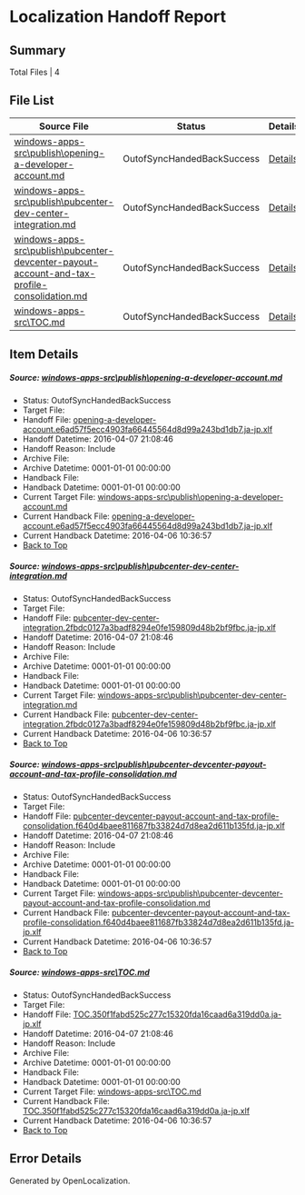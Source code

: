 # <a name='report-top'></a> Localization Handoff Report

## Summary
 Total Files | 4

## File List
 Source File | Status | Details 
 ----------- | ------ | ------- 
 [windows-apps-src\publish\opening-a-developer-account.md](https://github.com/Microsoft/windows-apps/blob/64e96cffef27a41f14c7f31dc79c8430656a8328/windows-apps-src/publish/opening-a-developer-account.md) | OutofSyncHandedBackSuccess | [Details](#6cfa07e5c6adea8bedaf0f9ab56848f439df5b1d3414)
 [windows-apps-src\publish\pubcenter-dev-center-integration.md](https://github.com/Microsoft/windows-apps/blob/64e96cffef27a41f14c7f31dc79c8430656a8328/windows-apps-src/publish/pubcenter-dev-center-integration.md) | OutofSyncHandedBackSuccess | [Details](#0d1790d80d2e3ed97b41f07cbc138758499315653419)
 [windows-apps-src\publish\pubcenter-devcenter-payout-account-and-tax-profile-consolidation.md](https://github.com/Microsoft/windows-apps/blob/64e96cffef27a41f14c7f31dc79c8430656a8328/windows-apps-src/publish/pubcenter-devcenter-payout-account-and-tax-profile-consolidation.md) | OutofSyncHandedBackSuccess | [Details](#47f789cc54c1ff53e91891ec3745769dcf82493e3420)
 [windows-apps-src\TOC.md](https://github.com/Microsoft/windows-apps/blob/64e96cffef27a41f14c7f31dc79c8430656a8328/windows-apps-src/TOC.md) | OutofSyncHandedBackSuccess | [Details](#0db23c440d5f5d73731979ae38fb3aefbe49ded83632)

## Item Details
##### <a name='6cfa07e5c6adea8bedaf0f9ab56848f439df5b1d3414'></a> Source: [windows-apps-src\publish\opening-a-developer-account.md](https://github.com/Microsoft/windows-apps/blob/64e96cffef27a41f14c7f31dc79c8430656a8328/windows-apps-src/publish/opening-a-developer-account.md)
* Status: OutofSyncHandedBackSuccess
* Target File: 
* Handoff File: [opening-a-developer-account.e6ad57f5ecc4903fa66445564d8d99a243bd1db7.ja-jp.xlf](https://github.com/Microsoft/WDG.handoff/blob/7ddd4ea67e304df906d048208c748f413ff8042f/ol-handoff/Microsoft/windows-apps.ja-jp/master/opening-a-developer-account.e6ad57f5ecc4903fa66445564d8d99a243bd1db7.ja-jp.xlf)
* Handoff Datetime: 2016-04-07 21:08:46
* Handoff Reason: Include
* Archive File: 
* Archive Datetime: 0001-01-01 00:00:00
* Handback File: 
* Handback Datetime: 0001-01-01 00:00:00
* Current Target File: [windows-apps-src\publish\opening-a-developer-account.md](https://github.com/Microsoft/windows-apps.ja-jp/blob/dee4c3324ead0690fa3e447fd7f5085331d0784d/windows-apps-src/publish/opening-a-developer-account.md)
* Current Handback File: [opening-a-developer-account.e6ad57f5ecc4903fa66445564d8d99a243bd1db7.ja-jp.xlf](https://github.com/Microsoft/WDG.handback/blob/2a1ec2256b9610dcd43bcd242bd11a0ec6af4104/ol-handback/Microsoft/windows-apps.ja-jp/master/opening-a-developer-account.e6ad57f5ecc4903fa66445564d8d99a243bd1db7.ja-jp.xlf)
* Current Handback Datetime: 2016-04-06 10:36:57
* [Back to Top](#report-top)

##### <a name='0d1790d80d2e3ed97b41f07cbc138758499315653419'></a> Source: [windows-apps-src\publish\pubcenter-dev-center-integration.md](https://github.com/Microsoft/windows-apps/blob/64e96cffef27a41f14c7f31dc79c8430656a8328/windows-apps-src/publish/pubcenter-dev-center-integration.md)
* Status: OutofSyncHandedBackSuccess
* Target File: 
* Handoff File: [pubcenter-dev-center-integration.2fbdc0127a3badf8294e0fe159809d48b2bf9fbc.ja-jp.xlf](https://github.com/Microsoft/WDG.handoff/blob/7ddd4ea67e304df906d048208c748f413ff8042f/ol-handoff/Microsoft/windows-apps.ja-jp/master/pubcenter-dev-center-integration.2fbdc0127a3badf8294e0fe159809d48b2bf9fbc.ja-jp.xlf)
* Handoff Datetime: 2016-04-07 21:08:46
* Handoff Reason: Include
* Archive File: 
* Archive Datetime: 0001-01-01 00:00:00
* Handback File: 
* Handback Datetime: 0001-01-01 00:00:00
* Current Target File: [windows-apps-src\publish\pubcenter-dev-center-integration.md](https://github.com/Microsoft/windows-apps.ja-jp/blob/dee4c3324ead0690fa3e447fd7f5085331d0784d/windows-apps-src/publish/pubcenter-dev-center-integration.md)
* Current Handback File: [pubcenter-dev-center-integration.2fbdc0127a3badf8294e0fe159809d48b2bf9fbc.ja-jp.xlf](https://github.com/Microsoft/WDG.handback/blob/2a1ec2256b9610dcd43bcd242bd11a0ec6af4104/ol-handback/Microsoft/windows-apps.ja-jp/master/pubcenter-dev-center-integration.2fbdc0127a3badf8294e0fe159809d48b2bf9fbc.ja-jp.xlf)
* Current Handback Datetime: 2016-04-06 10:36:57
* [Back to Top](#report-top)

##### <a name='47f789cc54c1ff53e91891ec3745769dcf82493e3420'></a> Source: [windows-apps-src\publish\pubcenter-devcenter-payout-account-and-tax-profile-consolidation.md](https://github.com/Microsoft/windows-apps/blob/64e96cffef27a41f14c7f31dc79c8430656a8328/windows-apps-src/publish/pubcenter-devcenter-payout-account-and-tax-profile-consolidation.md)
* Status: OutofSyncHandedBackSuccess
* Target File: 
* Handoff File: [pubcenter-devcenter-payout-account-and-tax-profile-consolidation.f640d4baee811687fb33824d7d8ea2d611b135fd.ja-jp.xlf](https://github.com/Microsoft/WDG.handoff/blob/7ddd4ea67e304df906d048208c748f413ff8042f/ol-handoff/Microsoft/windows-apps.ja-jp/master/pubcenter-devcenter-payout-account-and-tax-profile-consolidation.f640d4baee811687fb33824d7d8ea2d611b135fd.ja-jp.xlf)
* Handoff Datetime: 2016-04-07 21:08:46
* Handoff Reason: Include
* Archive File: 
* Archive Datetime: 0001-01-01 00:00:00
* Handback File: 
* Handback Datetime: 0001-01-01 00:00:00
* Current Target File: [windows-apps-src\publish\pubcenter-devcenter-payout-account-and-tax-profile-consolidation.md](https://github.com/Microsoft/windows-apps.ja-jp/blob/dee4c3324ead0690fa3e447fd7f5085331d0784d/windows-apps-src/publish/pubcenter-devcenter-payout-account-and-tax-profile-consolidation.md)
* Current Handback File: [pubcenter-devcenter-payout-account-and-tax-profile-consolidation.f640d4baee811687fb33824d7d8ea2d611b135fd.ja-jp.xlf](https://github.com/Microsoft/WDG.handback/blob/2a1ec2256b9610dcd43bcd242bd11a0ec6af4104/ol-handback/Microsoft/windows-apps.ja-jp/master/pubcenter-devcenter-payout-account-and-tax-profile-consolidation.f640d4baee811687fb33824d7d8ea2d611b135fd.ja-jp.xlf)
* Current Handback Datetime: 2016-04-06 10:36:57
* [Back to Top](#report-top)

##### <a name='0db23c440d5f5d73731979ae38fb3aefbe49ded83632'></a> Source: [windows-apps-src\TOC.md](https://github.com/Microsoft/windows-apps/blob/64e96cffef27a41f14c7f31dc79c8430656a8328/windows-apps-src/TOC.md)
* Status: OutofSyncHandedBackSuccess
* Target File: 
* Handoff File: [TOC.350f1fabd525c277c15320fda16caad6a319dd0a.ja-jp.xlf](https://github.com/Microsoft/WDG.handoff/blob/7ddd4ea67e304df906d048208c748f413ff8042f/ol-handoff/Microsoft/windows-apps.ja-jp/master/TOC.350f1fabd525c277c15320fda16caad6a319dd0a.ja-jp.xlf)
* Handoff Datetime: 2016-04-07 21:08:46
* Handoff Reason: Include
* Archive File: 
* Archive Datetime: 0001-01-01 00:00:00
* Handback File: 
* Handback Datetime: 0001-01-01 00:00:00
* Current Target File: [windows-apps-src\TOC.md](https://github.com/Microsoft/windows-apps.ja-jp/blob/dee4c3324ead0690fa3e447fd7f5085331d0784d/windows-apps-src/TOC.md)
* Current Handback File: [TOC.350f1fabd525c277c15320fda16caad6a319dd0a.ja-jp.xlf](https://github.com/Microsoft/WDG.handback/blob/2a1ec2256b9610dcd43bcd242bd11a0ec6af4104/ol-handback/Microsoft/windows-apps.ja-jp/master/TOC.350f1fabd525c277c15320fda16caad6a319dd0a.ja-jp.xlf)
* Current Handback Datetime: 2016-04-06 10:36:57
* [Back to Top](#report-top)


## Error Details

Generated by OpenLocalization.

